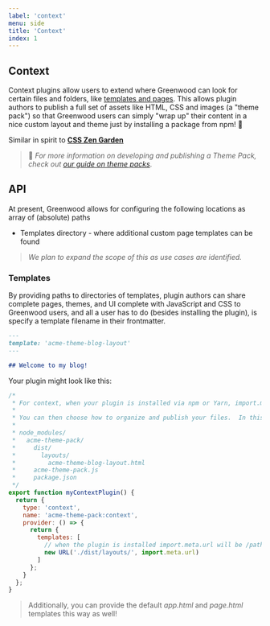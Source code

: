 ```yaml
---
label: 'context'
menu: side
title: 'Context'
index: 1
---
```


## Context

Context plugins allow users to extend where Greenwood can look for certain files and folders, like [templates and pages](/docs/layouts/).  This allows plugin authors to publish a full set of assets like HTML, CSS and images (a "theme pack") so that Greenwood users can simply "wrap up" their content in a nice custom layout and theme just by installing a package from npm!  💯

Similar in spirit to [**CSS Zen Garden**](http://www.csszengarden.com/)

> 🔎 _For more information on developing and publishing a Theme Pack, check out [our guide on theme packs](/guides/theme-packs/)_.

## API
At present, Greenwood allows for configuring the following locations as array of (absolute) paths
- Templates directory - where additional custom page templates can be found

> _We plan to expand the scope of this as use cases are identified._

### Templates
By providing paths to directories of templates, plugin authors can share complete pages, themes, and UI complete with JavaScript and CSS to Greenwood users, and all a user has to do (besides installing the plugin), is specify a template filename in their frontmatter.

```md
---
template: 'acme-theme-blog-layout'
---

## Welcome to my blog!
```

Your plugin might look like this:
```js
/*
 * For context, when your plugin is installed via npm or Yarn, import.meta.url will be /path/to/node_modules/<your-package-name>/
 *
 * You can then choose how to organize and publish your files.  In this case, we have published the template under a _dist/_ folder, which was specified in the package.json `files` field.
 *
 * node_modules/
 *   acme-theme-pack/
 *     dist/
 *       layouts/
 *         acme-theme-blog-layout.html
 *     acme-theme-pack.js
 *     package.json
 */
export function myContextPlugin() {
  return {
    type: 'context',
    name: 'acme-theme-pack:context',
    provider: () => {
      return {
        templates: [
          // when the plugin is installed import.meta.url will be /path/to/node_modules/<your-package>/
          new URL('./dist/layouts/', import.meta.url)
        ]
      };
    }
  };
}
```

> Additionally, you can provide the default _app.html_ and _page.html_ templates this way as well!